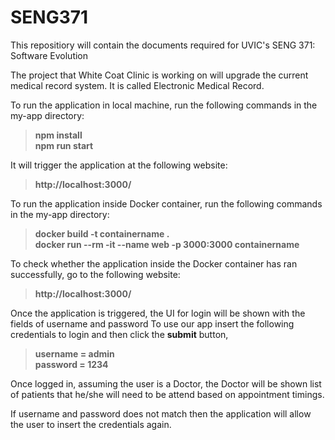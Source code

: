 # SENG371

This repositiory will contain the documents required for UVIC's SENG 371: Software Evolution 

The project that White Coat Clinic is working on will upgrade the current medical record system. It is called Electronic Medical Record.

To run the application in local machine, run the following commands in the my-app directory:

>**npm install**  
>**npm run start**

It will trigger the application at the following website:
>**http://localhost:3000/**

To run the application inside Docker container, run the following commands in the my-app directory:

>**docker build -t containername .**  
>**docker run --rm -it --name web -p 3000:3000 containername**

To check whether the application inside the Docker container has ran successfully, go to the following website:
>**http://localhost:3000/**

Once the application is triggered, the UI for login will be shown with the fields of username and password
To use our app insert the following credentials to login and then click the **submit** button, 

>**username = admin**  
>**password = 1234**  

Once logged in, assuming the user is a Doctor, the Doctor will be shown list of patients that he/she will need to be attend based on appointment timings.

If username and password does not match then the application will allow the user to insert the credentials again.

